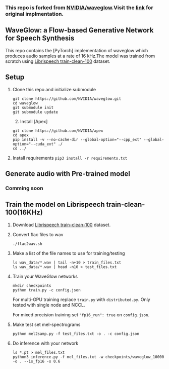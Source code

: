 ### This repo is forked from [NVIDIA/waveglow](https://github.com/NVIDIA/waveglow).Visit the [link](https://github.com/NVIDIA/waveglow) for original implmentation.

## WaveGlow: a Flow-based Generative Network for Speech Synthesis

This repo contains the [PyTorch] implementation of waveglow which produces audio samples at a rate of 16
kHz.The model was trained from scratch using [Librispeech train-clean-100](http://www.openslr.org/12) dataset.

## Setup

1. Clone this repo and initialize submodule

   ```command
   git clone https://github.com/NVIDIA/waveglow.git
   cd waveglow
   git submodule init
   git submodule update
   ```



   2. Install [Apex]
    ```
   git clone https://github.com/NVIDIA/apex
   cd apex
   pip install -v --no-cache-dir --global-option="--cpp_ext" --global-option="--cuda_ext" ./
   cd ../
    ```
3. Install requirements `pip3 install -r requirements.txt`


## Generate audio with Pre-trained model
### Comming soon



## Train the model on Librispeech train-clean-100(16KHz)

1. Download [Librispeech train-clean-100](http://www.openslr.org/resources/12/train-clean-100.tar.gz) dataset.

2. Convert flac files to wav 
   ```run
   ./flac2wav.sh
   ```

3. Make a list of the file names to use for training/testing

   ```command
   ls wav_data/*.wav | tail -n+10 > train_files.txt
   ls wav_data/*.wav | head -n10 > test_files.txt
   ```

3. Train your WaveGlow networks

   ```command
   mkdir checkpoints
   python train.py -c config.json
   ```

   For multi-GPU training replace `train.py` with `distributed.py`.  Only tested with single node and NCCL.

   For mixed precision training set `"fp16_run": true` on `config.json`.

4. Make test set mel-spectrograms

   `python mel2samp.py -f test_files.txt -o . -c config.json`

5. Do inference with your network

   ```command
   ls *.pt > mel_files.txt
   python3 inference.py -f mel_files.txt -w checkpoints/waveglow_10000 -o . --is_fp16 -s 0.6
   ```
